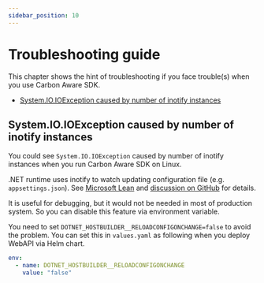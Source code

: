 ```yaml
---
sidebar_position: 10
---
```


# Troubleshooting guide

This chapter shows the hint of troubleshooting if you face trouble(s) when you use Carbon Aware SDK.

- [System.IO.IOException caused by number of inotify instances](#using-the-cli)

## System.IO.IOException caused by number of inotify instances

You could see `System.IO.IOException` caused by number of inotify instances when you run Carbon Aware SDK on Linux.

.NET runtime uses inotify to watch updating configuration file (e.g. `appsettings.json`). See [Microsoft Lean](https://learn.microsoft.com/en-us/aspnet/core/host-and-deploy/docker/?view=aspnetcore-8.0) and [discussion on GitHub](https://github.com/dotnet/AspNetCore.Docs/issues/19814) for details.

It is useful for debugging, but it would not be needed in most of production system. So you can disable this feature via environment variable.

You need to set `DOTNET_HOSTBUILDER__RELOADCONFIGONCHANGE=false` to avoid the problem. You can set this in `values.yaml` as following when you deploy WebAPI via Helm chart.

```yaml
env:
  - name: DOTNET_HOSTBUILDER__RELOADCONFIGONCHANGE
    value: "false"
```

